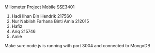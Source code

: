Millometer Project Mobile SSE3401

1. Hadi Ilhan Bin Hendrik 217560
2. Nur Nabilah Farhana Binti Amla 212015
3. Hafiz
4. Ariq 215746
5. Amie
   
Make sure node.js is running with port 3004 and connected to MongoDB
